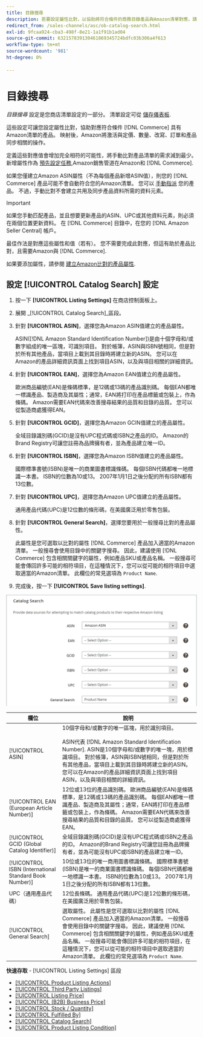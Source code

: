 ```yaml
---
title: 目錄搜尋
description: 若要設定屬性比對，以協助將符合條件的商務目錄產品與Amazon清單對應，請更新目錄搜尋設定。
redirect_from: /sales-channels/asc/ob-catalog-search.html
exl-id: 9fcaa924-cba3-498f-8e21-1a1f91b1ad04
source-git-commit: 632157839130461869345724bdfc03b306a4f613
workflow-type: tm+mt
source-wordcount: '981'
ht-degree: 0%

---
```


# 目錄搜尋

_目錄搜尋_ 設定是您商店清單設定的一部分。 清單設定可從 [儲存儀表板](./amazon-store-dashboard.md).

這些設定可讓您設定屬性比對，協助對應符合條件 [!DNL Commerce] 具有Amazon清單的產品。 映射後，Amazon將激活與定價、數量、改寫、訂單和產品同步相關的操作。

定義這些對應值會增加完全相符的可能性，將手動比對產品清單的需求減到最少。 新增屬性作為 [預先設定任務](./amazon-pre-setup-tasks.md),Amazon銷售管道在Amazon和 [!DNL Commerce].

如果您僅建立Amazon ASIN屬性（不為每個產品新增ASIN值），則您的 [!DNL Commerce] 產品可能不會自動符合您的Amazon清單。 您可以 [手動指派](./creating-assigning-catalog-products.md) 您的產品。 不過，手動比對不會建立共用及同步產品資料所需的資料元素。

>[!IMPORTANT]
>
>如果您手動匹配產品，並且想要更新產品的ASIN、UPC或其他資料元素，則必須在兩個位置更新資料。 在 [!DNL Commerce] 目錄中，在您的 [!DNL Amazon Seller Central] 帳戶。

最佳作法是對應這些屬性和值（若有）。 您不需要完成此對應，但這有助於產品比對，且需要Amazon與 [!DNL Commerce].

如果要添加屬性，請參閱 [建立Amazon比對的產品屬性](./ob-creating-magento-attributes.md).

## 設定 [!UICONTROL Catalog Search] 設定

1. 按一下 **[!UICONTROL Listing Settings]** 在商店控制面板上。

1. 展開 _[!UICONTROL Catalog Search]_區段。

1. 針對 **[!UICONTROL ASIN]**，選擇您為Amazon ASIN值建立的產品屬性。

   ASIN([!DNL Amazon Standard Identification Number])是由十個字母和/或數字組成的唯一區塊，可識別項目。 對於帳簿，ASIN與ISBN號相同，但是對於所有其他產品，當項目上載到其目錄時將建立新的ASIN。 您可以在Amazon的產品詳細資訊頁面上找到項目ASIN，以及與項目相關的詳細資訊。

1. 針對 **[!UICONTROL EAN]**，選擇您為Amazon EAN值建立的產品屬性。

   歐洲商品編號(EAN)是條碼標準，是12碼或13碼的產品識別碼。 每個EAN都唯一標識產品、製造商及其屬性；通常，EAN將打印在產品標籤或包裝上，作為條碼。 Amazon需要EAN代碼來改善搜尋結果的品質和目錄的品質。 您可以從製造商處獲得EAN。

1. 針對 **[!UICONTROL GCID]**，選擇您為Amazon GCIN值建立的產品屬性。

   全域目錄識別碼(GCID)是沒有UPC程式碼或ISBN之產品的ID。 Amazon的Brand Registry可讓您註冊為品牌擁有者，並為產品建立唯一ID。

1. 針對 **[!UICONTROL ISBN]**，選擇您為Amazon ISBN值建立的產品屬性。

   國際標準書號(ISBN)是唯一的商業圖書標識條碼。 每個ISBN代碼都唯一地標識一本書。 ISBN的位數為10或13。 2007年1月1日之後分配的所有ISBN都有13位數。

1. 針對 **[!UICONTROL UPC]**，選擇您為Amazon UPC值建立的產品屬性。

   通用產品代碼(UPC)是12位數的條形碼，在美國廣泛用於零售包裝。

1. 針對 **[!UICONTROL General Search]**，選擇您要用於一般搜尋比對的產品屬性。

   此屬性是您可選取以比對的屬性 [!DNL Commerce] 產品加入適當的Amazon清單。 一般搜尋會使用目錄中的關鍵字搜尋。 因此，建議使用 [!DNL Commerce] 包含相關關鍵字的屬性，例如產品SKU或產品名稱。 一般搜尋可能會傳回許多可能的相符項目，在這種情況下，您可以從可能的相符項目中選取適當的Amazon清單。 此欄位的常見選項為 `Product Name`.

1. 完成後，按一下 **[!UICONTROL Save listing settings]**.

![目錄搜尋](assets/amazon-catalog-search.png)

| 欄位 | 說明 |
|--- |--- |
| [!UICONTROL ASIN] | 10個字母和/或數字的唯一區塊，用於識別項目。<br><br>ASIN代表 [!DNL Amazon Standard Identification Number]. ASIN是10個字母和/或數字的唯一塊，用於標識項目。 對於帳簿，ASIN與ISBN號相同，但是對於所有其他產品，當項目上載到其目錄時將建立新的ASIN。 您可以在Amazon的產品詳細資訊頁面上找到項目ASIN，以及與項目相關的詳細資訊。 |
| [!UICONTROL EAN (European Article Number)] | 12位或13位的產品識別碼。 歐洲商品編號(EAN)是條碼標準，是12碼或13碼的產品識別碼。 每個EAN都唯一標識產品、製造商及其屬性；通常，EAN將打印在產品標籤或包裝上，作為條碼。 Amazon需要EAN代碼來改善搜尋結果的品質和目錄的品質。 您可以從製造商處獲得EAN。 |
| [!UICONTROL GCID (Global Catalog Identifier)] | 全域目錄識別碼(GCID)是沒有UPC程式碼或ISBN之產品的ID。 Amazon的Brand Registry可讓您註冊為品牌擁有者，並為可能沒有UPC或ISBN的產品建立唯一ID。 |
| [!UICONTROL ISBN (International Standard Book Number)] | 10位或13位的唯一商用圖書標識條碼。 國際標準書號(ISBN)是唯一的商業圖書標識條碼。 每個ISBN代碼都唯一地標識一本書。 ISBN的位數為10或13。 2007年1月1日之後分配的所有ISBN都有13位數。 |
| UPC（通用產品代碼） | 12位長條碼。 通用產品代碼(UPC)是12位數的條形碼，在美國廣泛用於零售包裝。 |
| [!UICONTROL General Search] | 選取屬性。 此屬性是您可選取以比對的屬性 [!DNL Commerce] 產品加入適當的Amazon清單。 一般搜尋會使用目錄中的關鍵字搜尋。 因此，建議使用 [!DNL Commerce] 包含相關關鍵字的屬性，例如產品SKU或產品名稱。 一般搜尋可能會傳回許多可能的相符項目，在這種情況下，您可以從可能的相符項目中選取適當的Amazon清單。 此欄位的常見選項為 `Product Name`. |

**快速存取** - [!UICONTROL Listing Settings] 區段

- [[!UICONTROL Product Listing Actions]](./product-listing-actions.md)
- [[!UICONTROL Third Party Listings]](./third-party-listing-settings.md)
- [[!UICONTROL Listing Price]](./listing-price.md)
- [[!UICONTROL (B2B) Business Price]](./business-pricing.md)
- [[!UICONTROL Stock / Quantity]](./stock-quantity.md)
- [[!UICONTROL Fulfilled By]](./fulfilled-by.md)
- [[!UICONTROL Catalog Search]](./catalog-search.md)
- [[!UICONTROL Product Listing Condition]](./product-listing-condition.md)
